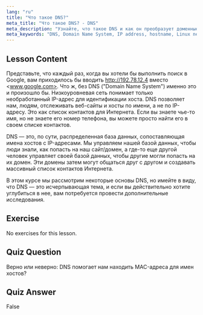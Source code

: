 ```yaml
---
lang: "ru"
title: "Что такое DNS?"
meta_title: "Что такое DNS? - DNS"
meta_description: "Узнайте, что такое DNS и как он преобразует доменные имена в IP-адреса. Изучите эту ключевую концепцию Интернета с помощью нашего руководства по Linux для начинающих."
meta_keywords: "DNS, Domain Name System, IP address, hostname, Linux networking, beginner, tutorial, guide"
---
```


## Lesson Content

Представьте, что каждый раз, когда вы хотели бы выполнить поиск в Google, вам приходилось бы вводить <http://192.78.12.4> вместо <www.google.com>. Что ж, без DNS ("Domain Name System") именно это и произошло бы. Низкоуровневая сеть понимает только необработанный IP-адрес для идентификации хоста. DNS позволяет нам, людям, отслеживать веб-сайты и хосты по имени, а не по IP-адресу. Это как список контактов для Интернета. Если вы знаете чье-то имя, но не знаете его номер телефона, вы можете просто найти его в своем списке контактов.

DNS — это, по сути, распределенная база данных, сопоставляющая имена хостов с IP-адресами. Мы управляем нашей базой данных, чтобы люди знали, как попасть на наш сайт/домен, а где-то еще другой человек управляет своей базой данных, чтобы другие могли попасть на их домен. Эти домены затем могут общаться друг с другом и создавать массивный список контактов Интернета.

В этом курсе мы рассмотрим некоторые основы DNS, но имейте в виду, что DNS — это исчерпывающая тема, и если вы действительно хотите углубиться в нее, вам потребуется провести дополнительные исследования.

## Exercise

No exercises for this lesson.

## Quiz Question

Верно или неверно: DNS помогает нам находить MAC-адреса для имен хостов?

## Quiz Answer

False
